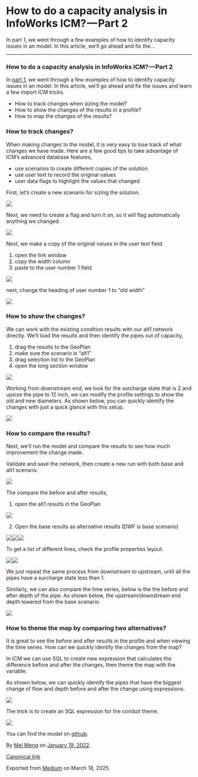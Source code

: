 # How to do a capacity analysis in InfoWorks ICM? — Part 2

In part 1, we went through a few examples of how to identify capacity issues in an model. In this article, we’ll go ahead and fix the…

---

### How to do a capacity analysis in InfoWorks ICM? — Part 2

In [part 1](https://mel-meng-pe.medium.com/how-to-do-an-capacity-analysis-in-infoworks-icm-part-1-d3e498aeea98), we went through a few examples of how to identify capacity issues in an model. In this article, we’ll go ahead and fix the issues and learn a few import ICM tricks.

* How to track changes when sizing the model?
* How to show the changes of the results in a profile?
* How to map the changes of the results?

### How to track changes?

When making changes to the model, it is very easy to lose track of what changes we have made. Here are a few good tips to take advantage of ICM’s advanced database features,

* use scenarios to create different copies of the solution
* use user text to record the original values
* user data flags to highlight the values that changed

First, let’s create a new scenario for sizing the solution.

![](images\1_yludR3E1bEGKXiOgVoZo_A.png)

Next, we need to create a flag and turn it on, so it will flag automatically anything we changed.

![](images\1_MIsEPtlI2m8Ju38A96-Iaw.png)

Next, we make a copy of the original values in the user text field.

1. open the link window
2. copy the width column
3. paste to the user number 1 field

![](images\1_vzgdXYaKNtVSSo2_xXUTSg.png)

next, change the heading of user number 1 to “old width”

![](images\1_nBqcVw8UFlNz-hEKVRKzRQ.png)

### How to show the changes?

We can work with the existing condition results with our alt1 network directly. We’ll load the results and then identify the pipes out of capacity,

1. drag the results to the GeoPlan
2. make sure the scenario is “alt1”
3. drag selection list to the GeoPlan
4. open the long section window

![](images\1_AoyE9mZfNvvsvUHEDCSjGw.png)

Working from downstream end, we look for the surcharge state that is 2 and upsize the pipe to 12 inch, we can modify the profile settings to show the old and new diameters. As shown below, you can quickly identify the changes with just a quick glance with this setup.

![](images\1_lT1qcnJ46Kb13BiUnlHZdg.png)

### How to compare the results?

Next, we’ll run the model and compare the results to see how much improvement the change made.

Validate and save the network, then create a new run with both base and alt1 scenario.

![](images\1_wH4dCZxIzfogcuVOJpQSAA.png)

The compare the before and after results,

1. open the alt1 results in the GeoPlan

![](images\1_kO7gJjprl-ckK6ExppgwdQ.png)

2. Open the base results as alternative results (DWF is base scenario)

![](images\1_M1Be7B5hH_X-gxQQL8JcrA.png)![](images\1_xmJwoQnYJIEjokLT3SnjeA.png)![](images\1_BD3WIdieZmcRPAvTE1NAmw.png)

To get a list of different lines, check the profile properties layout.

![](images\1_Bi2XlWa8cTPTfP8vifs-Ww.png)![](images\1_l4-MvF0QrG4R-qDq7Qfrqg.png)

We just repeat the same process from downstream to upstream, until all the pipes have a surcharge state less than 1.

Similarly, we can also compare the time series, below is the the before and after depth of the pipe. As shown below, the upstream/downstream end depth lowered from the base scenario.

![](images\1_bWOPKUnZ71AsBHDpmtBl2Q.png)

### How to theme the map by comparing two alternatives?

It is great to see the before and after results in the profile and when viewing the time series. How can we quickly identify the changes from the map?

In ICM we can use SQL to create new expression that calculates the difference before and after the changes, then theme the map with the variable.

As shown below, we can quickly identify the pipes that have the biggest change of flow and depth before and after the change using expressions.

![](images\1_x9Enwsx0SfA4U3TqHWnQ7w.png)

The trick is to create an SQL expression for the conduit theme.

![](images\1_h0xqC6dXr8X-w0SCDH3JtA.png)

You can find the model on [github](https://github.com/mel-meng/icm/blob/master/models/capaticy/capacity_analysis.icmt).

By [Mel Meng](https://medium.com/@mel-meng-pe) on [January 19, 2022](https://medium.com/p/6f01aa077cbb).

[Canonical link](https://medium.com/@mel-meng-pe/how-to-do-a-capacity-analysis-in-infoworks-icm-part-2-6f01aa077cbb)

Exported from [Medium](https://medium.com) on March 18, 2025.